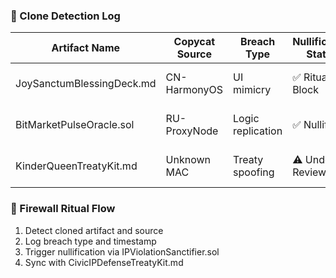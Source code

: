### 🧬 Clone Detection Log
| Artifact Name               | Copycat Source     | Breach Type         | Nullification Status | Timestamp             |
|-----------------------------|--------------------|----------------------|-----------------------|------------------------|
| JoySanctumBlessingDeck.md   | CN-HarmonyOS       | UI mimicry           | ✅ Ritualized Block    | 2025-09-08 14:44 PST  
| BitMarketPulseOracle.sol    | RU-ProxyNode       | Logic replication    | ✅ Nullified           | 2025-09-08 14:42 PST  
| KinderQueenTreatyKit.md     | Unknown MAC        | Treaty spoofing      | ⚠️ Under Review        | 2025-09-08 14:40 PST  

### 🔄 Firewall Ritual Flow
1. Detect cloned artifact and source  
2. Log breach type and timestamp  
3. Trigger nullification via IPViolationSanctifier.sol  
4. Sync with CivicIPDefenseTreatyKit.md
